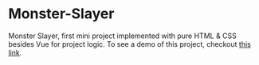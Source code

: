 # Monster-Slayer
Monster Slayer, first mini project implemented with pure HTML & CSS besides Vue for project logic. To see a demo of this project, checkout [this link](https://adibov.github.io/Monster-Slayer/).
